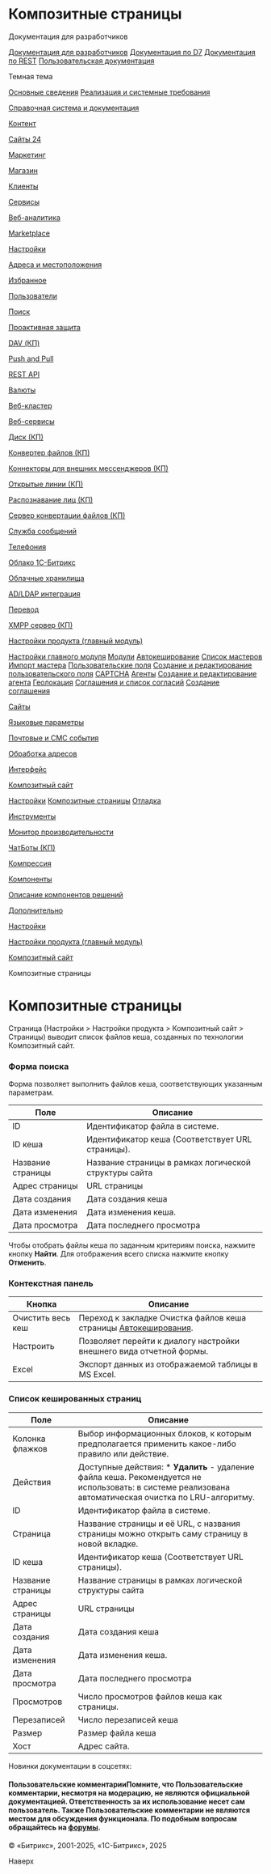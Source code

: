 # Композитные страницы

Документация для разработчиков

[Документация для разработчиков](https://dev.1c-bitrix.ru/api_help/)
[Документация по D7](https://dev.1c-bitrix.ru/api_d7/)
[Документация по REST](https://dev.1c-bitrix.ru/rest_help/)
[Пользовательская документация](https://dev.1c-bitrix.ru/user_help/)

Темная тема

[Основные сведения](/user_help/index.php)
[Реализация и системные требования](/user_help/reqintro.php)

[Справочная система и документация](/user_help/help/index.php)

[Контент](/user_help/content/index.php)

[Сайты 24](/user_help/sites24/index.php)

[Маркетинг](/user_help/marketing/index.php)

[Магазин](/user_help/store/index.php)

[Клиенты](/user_help/clients/index.php)

[Сервисы](/user_help/service/index.php)

[Веб-аналитика](/user_help/statistic/index.php)

[Marketplace](/user_help/marketplace/index.php)

[Настройки](/user_help/settings/index.php)

[Адреса и местоположения](/user_help/settings/location/index.php)

[Избранное](/user_help/settings/favorites/index.php)

[Пользователи](/user_help/settings/users/index.php)

[Поиск](/user_help/settings/search/index.php)

[Проактивная защита](/user_help/settings/security/index.php)

[DAV (КП)](/user_help/settings/dav/index.php)

[Push and Pull](/user_help/settings/pull/index.php)

[REST API](/user_help/settings/rest_api/index.php)

[Валюты](/user_help/settings/currency/index.php)

[Веб-кластер](/user_help/settings/cluster/index.php)

[Веб-сервисы](/user_help/settings/webservice/index.php)

[Диск (КП)](/user_help/settings/disk/index.php)

[Конвертер файлов (КП)](/user_help/settings/transformer/index.php)

[Коннекторы для внешних мессенджеров (КП)](/user_help/settings/imconnector/index.php)

[Открытые линии (КП)](/user_help/settings/imopenlines/index.php)

[Распознавание лиц (КП)](/user_help/settings/faceid/index.php)

[Сервер конвертации файлов (КП)](/user_help/settings/transformercontroller/index.php)

[Служба сообщений](/user_help/settings/message_service/index.php)

[Телефония](/user_help/settings/voximplant/index.php)

[Облако 1С-Битрикс](/user_help/settings/bitrixcloud/index.php)

[Облачные хранилища](/user_help/settings/clouds/index.php)

[AD/LDAP интеграция](/user_help/settings/ldap/index.php)

[Перевод](/user_help/settings/translate/index.php)

[XMPP сервер (КП)](/user_help/settings/xmpp/index.php)

[Настройки продукта (главный модуль)](/user_help/settings/settings/index.php)

[Настройки главного модуля](/user_help/settings/settings/settings.php)
[Модули](/user_help/settings/settings/module_admin.php)
[Автокеширование](/user_help/settings/settings/cache.php)
[Список мастеров](/user_help/settings/settings/wizard_list.php)
[Импорт мастера](/user_help/settings/settings/wizard_load.php)
[Пользовательские поля](/user_help/settings/settings/userfield_admin.php)
[Создание и редактирование пользовательского поля](/user_help/settings/settings/userfield_edit.php)
[CAPTCHA](/user_help/settings/settings/captcha.php)
[Агенты](/user_help/settings/settings/agent_list.php)
[Создание и редактирование агента](/user_help/settings/settings/agent_edit.php)
[Геолокация](/user_help/settings/settings/geoip_handlers_list.php)
[Соглашения и список согласий](/user_help/settings/settings/agreement_admin.php)
[Создание соглашения](/user_help/settings/settings/agreement_edit.php)

[Сайты](/user_help/settings/settings/sites/index.php)

[Языковые параметры](/user_help/settings/settings/lang_parametrs/index.php)

[Почтовые и СМС события](/user_help/settings/settings/mail_events/index.php)

[Обработка адресов](/user_help/settings/settings/urlrewrite/index.php)

[Интерфейс](/user_help/settings/settings/user_settings/index.php)

[Композитный сайт](/user_help/settings/settings/composite/index.php)

[Настройки](/user_help/settings/settings/composite/composite_settings.php)
[Композитные страницы](/user_help/settings/settings/composite/composite_pages.php)
[Отладка](/user_help/settings/settings/composite/composite_log.php)

[Инструменты](/user_help/settings/utilities/index.php)

[Монитор производительности](/user_help/settings/perfmon/index.php)

[ЧатБоты (КП)](/user_help/settings/imbot/index.php)

[Компрессия](/user_help/settings/compression/index.php)

[Компоненты](/user_help/components/index.php)

[Описание компонентов решений](/user_help/description_decisions/index.php)

[Дополнительно](/user_help/additional/index.php)

[Настройки](/user_help/settings/index.php)

[Настройки продукта (главный модуль)](/user_help/settings/settings/index.php)

[Композитный сайт](/user_help/settings/settings/composite/index.php)

Композитные страницы

# Композитные страницы

Страница (Настройки > Настройки продукта > Композитный сайт > Страницы) выводит список файлов кеша, созданных по технологии Композитный сайт.

  

### Форма поиска

Форма позволяет выполнить файлов кеша, соответствующих указанным параметрам.

| Поле | Описание |
| --- | --- |
| ID | Идентификатор файла в системе. |
| ID кеша | Идентификатор кеша (Соответствует URL страницы). |
| Название страницы | Название страницы в рамках логической структуры сайта |
| Адрес страницы | URL страницы |
| Дата создания | Дата создания кеша |
| Дата изменения | Дата изменения кеша. |
| Дата просмотра | Дата последнего просмотра |

Чтобы отобрать файлы кеша по заданным критериям поиска, нажмите кнопку **Найти**. Для отображения всего списка нажмите кнопку **Отменить**.

### Контекстная панель

| Кнопка | Описание |
| --- | --- |
| Очистить весь кеш | Переход к закладке Очистка файлов кеша страницы [Автокеширования](/user_help/settings/settings/cache.php). |
| Настроить | Позволяет перейти к диалогу настройки внешнего вида отчетной формы. |
| Excel | Экспорт данных из отображаемой таблицы в MS Excel. |

### Список кешированных страниц

| Поле | Описание |
| --- | --- |
| Колонка флажков | Выбор информационных блоков, к которым предполагается применить какое-либо правило или действие. |
| Действия | Доступные действия:  * **Удалить** - удаление файла кеша. Рекомендуется не использовать: в системе реализована автоматическая очистка по LRU-алгоритму. |
| ID | Идентификатор файла в системе. |
| Страница | Название страницы и её URL, с названия страницы можно открыть саму страницу в новой вкладке. |
| ID кеша | Идентификатор кеша (Соответствует URL страницы). |
| Название страницы | Название страницы в рамках логической структуры сайта |
| Адрес страницы | URL страницы |
| Дата создания | Дата создания кеша |
| Дата изменения | Дата изменения кеша. |
| Дата просмотра | Дата последнего просмотра |
| Просмотров | Число просмотров файлов кеша как страницы. |
| Перезаписей | Число перезаписей кеша |
| Размер | Размер файла кеша |
| Хост | Адрес сайта. |

Новинки документации в соцсетях:

#### Пользовательские комментарииПомните, что Пользовательские комментарии, несмотря на модерацию, не являются официальной документацией. Ответственность за их использование несет сам пользователь. Также Пользовательские комментарии не являются местом для обсуждения функционала. По подобным вопросам обращайтесь на [форумы](http://dev.1c-bitrix.ru/community/forums/group1/).

© «Битрикс», 2001-2025, «1С-Битрикс», 2025

Наверх